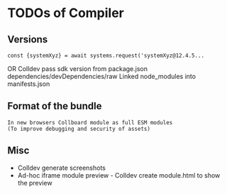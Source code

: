 # TODOs of Compiler

## Versions

```
const {systemXyz} = await systems.request('systemXyz@12.4.5...
```

OR
Colldev pass sdk version from package.json dependencies/devDependencies/raw Linked node_modules into manifests.json

## Format of the bundle

```
In new browsers Collboard module as full ESM modules
(To improve debugging and security of assets)
```

## Misc

-   Colldev generate screenshots
-   Ad-hoc iframe module preview - Colldev create module.html to show the preview
